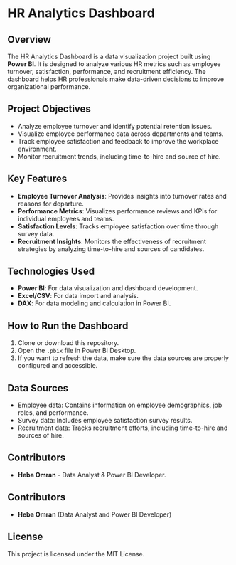# HR Analytics Dashboard  

## **Overview**
The HR Analytics Dashboard is a data visualization project built using **Power BI**. It is designed to analyze various HR metrics such as employee turnover, satisfaction, performance, and recruitment efficiency. The dashboard helps HR professionals make data-driven decisions to improve organizational performance.

## **Project Objectives**
- Analyze employee turnover and identify potential retention issues.
- Visualize employee performance data across departments and teams.
- Track employee satisfaction and feedback to improve the workplace environment.
- Monitor recruitment trends, including time-to-hire and source of hire.

## **Key Features**
- **Employee Turnover Analysis**: Provides insights into turnover rates and reasons for departure.
- **Performance Metrics**: Visualizes performance reviews and KPIs for individual employees and teams.
- **Satisfaction Levels**: Tracks employee satisfaction over time through survey data.
- **Recruitment Insights**: Monitors the effectiveness of recruitment strategies by analyzing time-to-hire and sources of candidates.

## **Technologies Used**
- **Power BI**: For data visualization and dashboard development.
- **Excel/CSV**: For data import and analysis.
- **DAX**: For data modeling and calculation in Power BI.

## **How to Run the Dashboard**
1. Clone or download this repository.
2. Open the `.pbix` file in Power BI Desktop.
3. If you want to refresh the data, make sure the data sources are properly configured and accessible.

## **Data Sources**
- Employee data: Contains information on employee demographics, job roles, and performance.
- Survey data: Includes employee satisfaction survey results.
- Recruitment data: Tracks recruitment efforts, including time-to-hire and sources of hire.

## **Contributors**
- **Heba Omran** - Data Analyst & Power BI Developer.
## **Contributors**  
- **Heba Omran** (Data Analyst and Power BI Developer)  

## **License**  
This project is licensed under the MIT License.  
